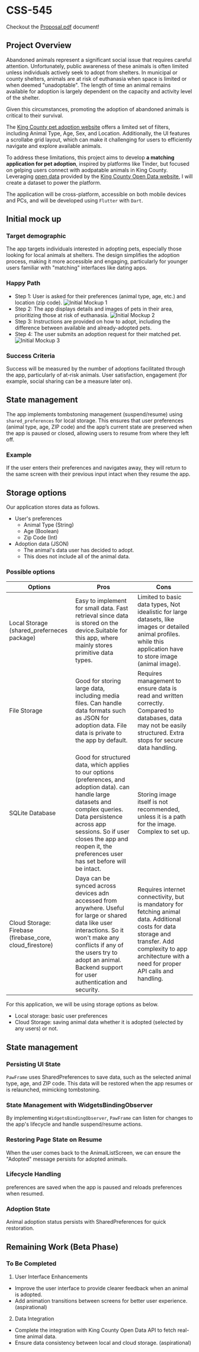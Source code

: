 # CSS-545

Checkout the [Proposal.pdf](./Proposal.pdf) document!

## Project Overview

Abandoned animals represent a significant social issue that requires careful attention. Unfortunately, public awareness of these animals is often limited unless individuals actively seek to adopt from shelters. In municipal or county shelters, animals are at risk of euthanasia when space is limited or when deemed "unadoptable". The length of time an animal remains available for adoption is largely dependent on the capacity and activity level of the shelter.

Given this circumstances, promoting the adoption of abandoned animals is critical to their survival.

The [King County pet adoption website](https://kingcounty.gov/en/dept/executive-services/animals-pets-pests/regional-animal-services/adopt-a-pet) offers a limited set of filters, including Animal Type, Age, Sex, and Location. Additionally, the UI features a scrollabe grid layout, which can make it challenging for users to efficiently navigate and explore available animals.

To address these limitations, this project aims to develop **a matching application for pet adoption**, inspired by platforms like Tinder, but focused on gelping users connect with aodpatable animals in King County. Leveraging [open data](https://data.kingcounty.gov/Pets/adoptable-pets/ytc8-tcih/about_data) provided by the [King County Open Data website](https://data.kingcounty.gov/), I will create a dataset to power the platform.

The application will be cross-platform, accessible on both mobile devices and PCs, and will be developed using `Flutter` with `Dart`.

## Initial mock up

### Target demographic

The app targets individuals interested in adopting pets, especially those looking for local animals at shelters. The design simplifies the adoption process, making it more accessible and engaging, particularly for younger users familiar with "matching" interfaces like dating apps.

### Happy Path

- Step 1: User is asked for their preferences (animal type, age, etc.) and location (zip code).
![Initial Mockup 1](./[UW]%20initial%20mockup.001.jpeg)
- Step 2: The app displays details and images of pets in their area, prioritizing those at risk of euthanasia.
![Initial Mockup 2](./[UW]%20initial%20mockup.002.jpeg)
- Step 3: Instructions are provided on how to adopt, including the difference between available and already-adopted pets.
- Step 4: The user submits an adoption request for their matched pet.
![Initial Mockup 3](./[UW]%20initial%20mockup.003.jpeg)

### Success Criteria

Success will be measured by the number of adoptions facilitated through the app, particularly of at-risk animals. User satisfaction, engagement (for example, social sharing can be a measure later on).

## State management

The app implements tombstoning management (suspend/resume) using `shared_preferences` for local storage. 
This ensures that user preferences (animal type, age, ZIP code) and the app’s current state are preserved when the app is paused or closed, allowing users to resume from where they left off.

### Example

If the user enters their preferences and navigates away, they will return to the same screen with their previous input intact when they resume the app.

## Storage options

Our application stores data as follows.

- User's preferences
  - Animal Type (String)
  - Age (Boolean)
  - Zip Code (Int)
- Adoption data (JSON)
  - The animal's data user has decided to adopt.
  - This does not include all of the animal data.

### Possible options

|Options|Pros|Cons|
|---|---|---|
|Local Storage (shared_preferneces package) |Easy to implement for small data. Fast retrieval since data is stored on the device.Suitable for this app, where mainly stores primitive data types.|Limited to basic data types, Not idealistic for large datasets, like images or detailed animal profiles. while this application have to store image (animal image).|
|File Storage|Good for storing large data, including media files. Can handle data formats such as JSON for adoption data. File data is private to the app by default.|Requires management to ensure data is read and written correctly. Compared to databases, data may not be easily structured. Extra stops for secure data handling.|
|SQLite Database|Good for structured data, which applies to our options (preferences, and adoption data). can handle large datasets and complex queries. Data persistence across app sessions. So if user closes the app and reopen it, the preferences user has set before will be intact.|Storing image itself is not recommended, unless it is a path for the image. Complex to set up.|
|Cloud Storage: Firebase (firebase_core, cloud_firestore)|Daya can be synced across devices adn accessed from anywhere. Useful for large or shared data like user interactions. So it won't make any conflicts if any of the users try to adopt an animal. Backend support for user authentication and security.|Requires internet connectivity, but is mandatory for fetching animal data. Additional costs for data storage and transfer. Add complexity to app architecture with a need for proper API calls and handling.|

For this application, we will be using storage options as below.

- Local storage: basic user preferences
- Cloud Storage: saving animal data whether it is adopted (selected by any users) or not.

## State management

### Persisting UI State

`PawFrame` uses SharedPreferences to save data, such as the selected animal type, age, and ZIP code. This data will be restored when the app resumes or is relaunched, mimicking tombstoning.

### State Management with WidgetsBindingObserver

By implementing `WidgetsBindingObserver`, `PawFrame` can listen for changes to the app's lifecycle and handle suspend/resume actions.

### Restoring Page State on Resume

When the user comes back to the AnimalListScreen, we can ensure the "Adopted" message persists for adopted animals.

### Lifecycle Handling

preferences are saved when the app is paused and reloads preferences when resumed.

### Adoption State

Animal adoption status persists with SharedPreferences for quick restoration.

## Remaining Work (Beta Phase)

### To Be Completed

1. User Interface Enhancements

- Improve the user interface to provide clearer feedback when an animal is adopted.
- Add animation transitions between screens for better user experience. (aspirational)

2. Data Integration

- Complete the integration with King County Open Data API to fetch real-time animal data.
- Ensure data consistency between local and cloud storage. (aspirational)